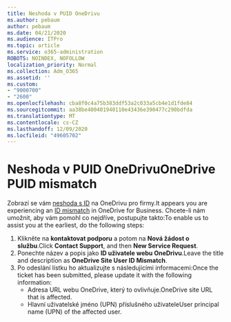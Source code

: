 ```yaml
---
title: Neshoda v PUID OneDrivu
ms.author: pebaum
author: pebaum
ms.date: 04/21/2020
ms.audience: ITPro
ms.topic: article
ms.service: o365-administration
ROBOTS: NOINDEX, NOFOLLOW
localization_priority: Normal
ms.collection: Adm_O365
ms.assetid: ''
ms.custom:
- "9000700"
- "2600"
ms.openlocfilehash: cba8f0c4a75b383ddf53a2c033a5cb4e1d1fde84
ms.sourcegitcommit: aa38be400401940110e43436e390477c290bdfda
ms.translationtype: MT
ms.contentlocale: cs-CZ
ms.lasthandoff: 12/09/2020
ms.locfileid: "49605702"
---
```

# <a name="onedrive-puid-mismatch"></a><span data-ttu-id="75681-102">Neshoda v PUID OneDrivu</span><span class="sxs-lookup"><span data-stu-id="75681-102">OneDrive PUID mismatch</span></span>

<span data-ttu-id="75681-103">Zobrazí se vám [neshoda s ID](https://docs.microsoft.com/sharepoint/troubleshoot/administration/access-denied-or-need-permission-error-sharepoint-online-or-onedrive-for-business#when-accessing-a-onedrive-site) na OneDrivu pro firmy.</span><span class="sxs-lookup"><span data-stu-id="75681-103">It appears you are experiencing an [ID mismatch](https://docs.microsoft.com/sharepoint/troubleshoot/administration/access-denied-or-need-permission-error-sharepoint-online-or-onedrive-for-business#when-accessing-a-onedrive-site) in OneDrive for Business.</span></span> <span data-ttu-id="75681-104">Chcete-li nám umožnit, aby vám pomohl co nejdříve, postupujte takto:</span><span class="sxs-lookup"><span data-stu-id="75681-104">To enable us to assist you at the earliest, do the following steps:</span></span>

1. <span data-ttu-id="75681-105">Klikněte na  **kontaktovat podporu** a potom na  **Nová žádost o službu**.</span><span class="sxs-lookup"><span data-stu-id="75681-105">Click  **Contact Support**, and then  **New Service Request**.</span></span>
2. <span data-ttu-id="75681-106">Ponechte název a popis jako  **ID uživatele webu OneDrivu**.</span><span class="sxs-lookup"><span data-stu-id="75681-106">Leave the title and description as  **OneDrive Site User ID Mismatch**.</span></span>
3. <span data-ttu-id="75681-107">Po odeslání lístku ho aktualizujte s následujícími informacemi:</span><span class="sxs-lookup"><span data-stu-id="75681-107">Once the ticket has been submitted, please update it with the following information:</span></span>
    - <span data-ttu-id="75681-108">Adresa URL webu OneDrive, který to ovlivňuje.</span><span class="sxs-lookup"><span data-stu-id="75681-108">OneDrive site URL that is affected.</span></span>
    - <span data-ttu-id="75681-109">Hlavní uživatelské jméno (UPN) příslušného uživatele</span><span class="sxs-lookup"><span data-stu-id="75681-109">User principal name (UPN) of the affected user.</span></span>
